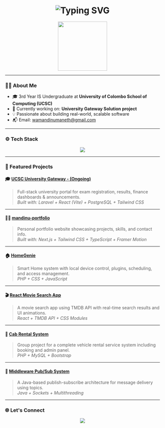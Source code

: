 <h1 align="center">
  <img src="https://readme-typing-svg.demolab.com?font=Fira+Code&size=26&pause=1000&color=00BFFF&center=true&vCenter=true&width=500&lines=Hi,+I'm+Mandinu+Maneth;IS+Undergraduate+at+UCSC" alt="Typing SVG" />
</h1>

<p align="center">
  <img src="https://user-images.githubusercontent.com/105813175/234852778-5b77790d-e3c1-4d21-a12a-7a2cd4d1a8a0.gif" height="160" />
</p>

---

### 👨‍💻 About Me

- 🎓 3rd Year IS Undergraduate at **University of Colombo School of Computing (UCSC)**
- 🔭 Currently working on: **University Gateway Solution project**
- 💡 Passionate about building real-world, scalable software
- 📬 Email: [wamandinumaneth@gmail.com](mailto:wamandinumaneth@gmail.com)

---

### ⚙️ Tech Stack

<p align="center">
  <img src="https://skillicons.dev/icons?i=react,nextjs,laravel,nodejs,express,php,java,c,ts,tailwind,postgres,mysql,mongodb,docker" />
</p>

---

### 🚀 Featured Projects

#### 🎓 [UCSC University Gateway - (Ongoing)](https://github.com/ucsc-ugs)
> Full-stack university portal for exam registration, results, finance dashboards & announcements.  
> _Built with: Laravel + React (Vite) + PostgreSQL + Tailwind CSS_

---

#### 🧑‍🎨 [mandinu-portfolio](https://github.com/mandinumaneth/mandinu-portfolio)
> Personal portfolio website showcasing projects, skills, and contact info.  
> _Built with: Next.js + Tailwind CSS + TypeScript + Framer Motion_

---

#### 🏠 [HomeGenie](https://github.com/shashithucsc/Homegenie)
> Smart Home system with local device control, plugins, scheduling, and access management.  
> _PHP + CSS + JavaScript_

---

#### 🎬 [React Movie Search App](https://github.com/mandinumaneth/React-Movie-search)
> A movie search app using TMDB API with real-time search results and UI animations.  
> _React + TMDB API + CSS Modules_

---

#### 🚖 [Cab Rental System](https://github.com/madarameegama7/Cab-Rental)
> Group project for a complete vehicle rental service system including booking and admin panel.  
> _PHP + MySQL + Bootstrap_

---

#### 📡 [Middleware Pub/Sub System](https://github.com/binuralk/middleware-pubsub)
> A Java-based publish-subscribe architecture for message delivery using topics.  
> _Java + Sockets + Multithreading_

---

### 🌐 Let's Connect

<p align="center">
  <a href="https://www.linkedin.com/in/mandinu-maneth-176074356" target="_blank">
    <img src="https://img.shields.io/badge/LinkedIn-0077B5?style=for-the-badge&logo=linkedin&logoColor=white" />
  </a>
</p>

